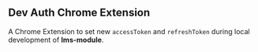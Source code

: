## Dev Auth Chrome Extension

A Chrome Extension to set new `accessToken` and `refreshToken` during local development of **lms-module**.  

